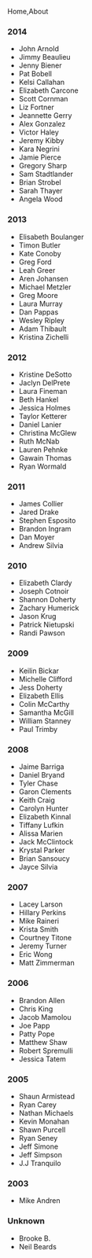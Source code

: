 Home,About

<div class="container row">
<div class="col-xs-12 col-sm-3">
<h3>2014</h3>
<ul>
<li>John Arnold</li>
<li>Jimmy Beaulieu</li>
<li>Jenny Biener</li>
<li>Pat Bobell</li>
<li>Kelsi Callahan</li>
<li>Elizabeth Carcone</li>
<li>Scott Cornman</li>
<li>Liz Fortner</li>
<li>Jeannette Gerry</li>
<li>Alex Gonzalez</li>
<li>Victor Haley</li>
<li>Jeremy Kibby</li>
<li>Kara Negrini</li>
<li>Jamie Pierce</li>
<li>Gregory Sharp</li>
<li>Sam Stadtlander</li>
<li>Brian Strobel</li>
<li>Sarah Thayer</li>
<li>Angela Wood</li>
</ul>
</div>

<div class="col-xs-12 col-sm-3">
<h3>2013</h3>
<ul>
<li>Elisabeth Boulanger</li>
<li>Timon Butler</li>
<li>Kate Conoby</li>
<li>Greg Ford</li>
<li>Leah Greer</li>
<li>Aren Johansen</li>
<li>Michael Metzler</li>
<li>Greg Moore</li>
<li>Laura Murray</li>
<li>Dan Pappas</li>
<li>Wesley Ripley</li>
<li>Adam Thibault</li>
<li>Kristina Zichelli</li>
</ul>
</div>

<div class="clearfix visible-xs-block"></div>

<div class="col-xs-12 col-sm-3">
<h3>2012</h3>
<ul>
<li>Kristine DeSotto</li>
<li>Jaclyn DelPrete</li>
<li>Laura Fineman</li>
<li>Beth Hankel</li>
<li>Jessica Holmes</li>
<li>Taylor Ketterer</li>
<li>Daniel Lanier</li>
<li>Christina McGlew</li>
<li>Ruth McNab</li>
<li>Lauren Pehnke</li>
<li>Gawain Thomas</li>
<li>Ryan Wormald</li>
</ul>
</div>

<div class="col-xs-12 col-sm-3">
<h3>2011</h3>
<ul>
<li>James Collier</li>
<li>Jared Drake</li>
<li>Stephen Esposito</li>
<li>Brandon Ingram</li>
<li>Dan Moyer</li>
<li>Andrew Silvia</li>
</ul>
</div>

<div class="clearfix"></div>

<div class="col-xs-12 col-sm-3">
<h3>2010</h3>
<ul>
<li>Elizabeth Clardy</li>
<li>Joseph Cotnoir</li>
<li>Shannon Doherty</li>
<li>Zachary Humerick</li>
<li>Jason Krug</li>
<li>Patrick Nietupski</li>
<li>Randi Pawson</li>
</ul>
</div>

<div class="col-xs-12 col-sm-3">
<h3>2009</h3>
<ul>
<li>Keilin Bickar</li>
<li>Michelle Clifford</li>
<li>Jess Doherty</li>
<li>Elizabeth Ellis</li>
<li>Colin McCarthy</li>
<li>Samantha McGill</li>
<li>William Stanney</li>
<li>Paul Trimby</li>
</ul>
</div>

<div class="clearfix visible-xs-block"></div>

<div class="col-xs-12 col-sm-3">
<h3>2008</h3>
<ul>
<li>Jaime Barriga</li>
<li>Daniel Bryand</li>
<li>Tyler Chase</li>
<li>Garon Clements</li>
<li>Keith Craig</li>
<li>Carolyn Hunter</li>
<li>Elizabeth Kinnal</li>
<li>Tiffany Lufkin</li>
<li>Alissa Marien</li>
<li>Jack McClintock</li>
<li>Krystal Parker</li>
<li>Brian Sansoucy</li>
<li>Jayce Silvia</li>
</ul>
</div>

<div class="col-xs-12 col-sm-3">
<h3>2007</h3>
<ul>
<li>Lacey Larson</li>
<li>Hillary Perkins</li>
<li>Mike Raineri</li>
<li>Krista Smith</li>
<li>Courtney Titone</li>
<li>Jeremy Turner</li>
<li>Eric Wong</li>
<li>Matt Zimmerman</li>
</ul>
</div>

<div class="clearfix"></div>

<div class="col-xs-12 col-sm-3">
<h3>2006</h3>
<ul>
<li>Brandon Allen</li>
<li>Chris King</li>
<li>Jacob Mamolou</li>
<li>Joe Papp</li>
<li>Patty Pope</li>
<li>Matthew Shaw</li>
<li>Robert Spremulli</li>
<li>Jessica Tatem</li>
</ul>
</div>

<div class="col-xs-12 col-sm-3">
<h3>2005</h3>
<ul>
<li>Shaun Armistead</li>
<li>Ryan Carey</li>
<li>Nathan Michaels</li>
<li>Kevin Monahan</li>
<li>Shawn Purcell</li>
<li>Ryan Seney</li>
<li>Jeff Simone</li>
<li>Jeff Simpson</li>
<li>J.J Tranquilo</li>
</ul>
</div>

<div class="clearfix visible-xs-block"></div>

<div class="col-xs-12 col-sm-3">
<h3>2003</h3>
<ul>
<li>Mike Andren</li>
</ul>
</div>

<div class="col-xs-12 col-sm-3">
<h3>Unknown</h3>
<ul>
<li>Brooke B.</li>
<li>Neil Beards</li>
</ul>
</div>
</div>
